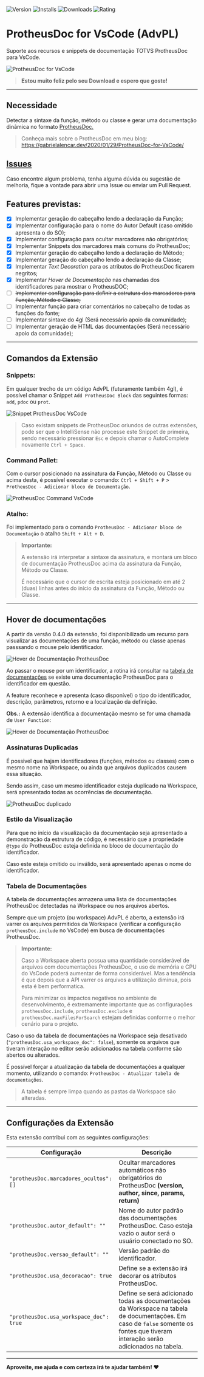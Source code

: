 ![Version](https://vsmarketplacebadge.apphb.com/version/AlencarGabriel.protheusdoc-vscode.svg) ![Installs](https://vsmarketplacebadge.apphb.com/installs/AlencarGabriel.protheusdoc-vscode.svg) ![Downloads](https://vsmarketplacebadge.apphb.com/downloads/AlencarGabriel.protheusdoc-vscode.svg) ![Rating](https://vsmarketplacebadge.apphb.com/rating-star/AlencarGabriel.protheusdoc-vscode.svg)

# ProtheusDoc for VsCode (AdvPL)

Suporte aos recursos e snippets de documentação TOTVS ProtheusDoc para VsCode.

![ProtheusDoc for VsCode](images/Example2.gif)

>**Estou muito feliz pelo seu Download e espero que goste!**

---

## Necessidade

Detectar a sintaxe da função, método ou classe e gerar uma documentação dinâmica no formato [ProtheusDoc.](https://tdn.totvs.com/display/tec/ProtheusDOC)

> Conheça mais sobre o ProtheusDoc em meu blog: https://gabrielalencar.dev/2020/01/29/ProtheusDoc-for-VsCode/

## [Issues](https://github.com/AlencarGabriel/ProtheusDoc-VsCode/issues)

Caso encontre algum problema, tenha alguma dúvida ou sugestão de melhoria, fique a vontade para abrir uma Issue ou enviar um Pull Request.

## Features previstas:

- [x] Implementar geração do cabeçalho lendo a declaração da Função;
- [x] Implementar configuração para o nome do Autor Default (caso omitido apresenta o do SO);
- [x] Implementar configuração para ocultar marcadores não obrigatórios;
- [x] Implementar Snippets dos marcadores mais comuns do ProtheusDoc;
- [x] Implementar geração do cabeçalho lendo a declaração do Método;
- [x] Implementar geração do cabeçalho lendo a declaração da Classe;
- [x] Implementar *Text Decoration* para os atributos do ProtheusDoc ficarem negritos;
- [x] Implementar *Hover de Documentação* nas chamadas dos identificadores para mostrar o ProtheusDOC;
- [ ] ~~Implementar configuração para definir a estrutura dos marcadores para Função, Método e Classe;~~
- [ ] Implementar função para criar comentários no cabeçalho de todas as funções do fonte;
- [ ] Implementar sintaxe do 4gl (Será necessário apoio da comunidade);
- [ ] Implementar geração de HTML das documentações (Será necessário apoio da comunidade);

---

## Comandos da Extensão

### Snippets:

Em qualquer trecho de um código AdvPL (futuramente também 4gl), é possível chamar o Snippet `Add ProtheusDoc Block` das seguintes formas: `add`, `pdoc` ou `prot`.

![Snippet ProtheusDoc VsCode](https://user-images.githubusercontent.com/10109480/73039691-d078fc00-3e35-11ea-82ca-cbc63dedbddc.png)

> Caso existam snippets de ProtheusDoc oriundos de outras extensões, pode ser que o IntelliSense não processe este Snippet de primeira, sendo necessário pressionar `Esc` e depois chamar o AutoComplete novamente `Ctrl + Space`.

### Command Pallet:

Com o cursor posicionado na assinatura da Função, Método ou Classe ou acima desta, é possível executar o comando: `Ctrl + Shift + P` > `ProtheusDoc - Adicionar bloco de Documentação`.

![ProtheusDoc Command VsCode](https://user-images.githubusercontent.com/10109480/73039567-5c3e5880-3e35-11ea-9a77-ca93ea5129d1.png)

### Atalho:

Foi implementado para o comando `ProtheusDoc - Adicionar bloco de Documentação` o atalho `Shift + Alt + D`.

> **Importante:**
>
>A extensão irá interpretar a sintaxe da assinatura, e montará um bloco de documentação ProtheusDoc acima da assinatura da Função, Método ou Classe.
>
>É necessário que o cursor de escrita esteja posicionado em até 2 (duas) linhas antes do início da assinatura da Função, Método ou Classe.

---

## Hover de documentações

A partir da versão 0.4.0 da extensão, foi disponibilizado um recurso para visualizar as documentações de uma função, método ou classe apenas passsando o mouse pelo identificador.

![Hover de Documentação ProtheusDoc](https://user-images.githubusercontent.com/10109480/74953051-ebf90780-53df-11ea-9f6f-1a8cae64de4c.png)

Ao passar o mouse por um identificador, a rotina irá consultar na [tabela de documentações](#Tabela-de-Documentações) se existe uma documentação ProtheusDoc para o identificador em questão.

A feature reconhece e apresenta (caso disponível) o tipo do identificador, descrição, parâmetros, retorno e a localização da definição.

**Obs.:** A extensão identifica a documentação mesmo se for uma chamada de `User Function`:

![Hover de Documentação ProtheusDoc](https://user-images.githubusercontent.com/10109480/74953170-15199800-53e0-11ea-9428-58b3ecfc5d00.png)

### Assinaturas Duplicadas

É possivel que hajam identificadores (funções, métodos ou classes) com o mesmo nome na Workspace, ou ainda que arquivos duplicados causem essa situação. 

Sendo assim, caso um mesmo identificador esteja duplicado na Workspace, será apresentado todas as ocorrências de documentação.

![ProtheusDoc duplicado](https://user-images.githubusercontent.com/10109480/74956901-8c9df600-53e5-11ea-8d26-4d41b8d205b9.png)

### Estilo da Visualização

Para que no início da visualização da documentação seja apresentado a demonstração da estrutura de código, é necessário que a propriedade `@type` do ProtheusDoc esteja definida no bloco de documentação do identificador.

Caso este esteja omitido ou inválido, será apresentado apenas o nome do identificador.

### Tabela de Documentações

A tabela de documentações armazena uma lista de documentações ProtheusDoc detectadas na Workspace ou nos arquivos abertos.

Sempre que um projeto (ou workspace) AdvPL é aberto, a extensão irá varrer os arquivos permitidos da Workspace (verificar a configuração `protheusDoc.include` no VsCode) em busca de documentações ProtheusDoc.

> **Importante:**
>
>Caso a Workspace aberta possua uma quantidade considerável de arquivos com documentações ProtheusDoc, o uso de memória e CPU do VsCode poderá aumentar de forma considerável. Mas a tendência é que depois que a API varrer os arquivos a utilização diminua, pois esta é bem performatica.
> 
> Para minimizar os impactos negativos no ambiente de desenvolvimento, é extremamente importante que as configurações `protheusDoc.include`, `protheusDoc.exclude` e `protheusDoc.maxFilesForSearch` estejam definidas conforme o melhor cenário para o projeto.

Caso o uso da tabela de documentações na Workspace seja desativado (`"protheusDoc.usa_workspace_doc": false`), somente os arquivos que tiveram interação no editor serão adicionados na tabela conforme são abertos ou alterados.

É possível forçar a atualização da tabela de documentações a qualquer momento, utilizando o comando: `ProtheusDoc - Atualizar tabela de documentações`.

> A tabela é sempre limpa quando as pastas da Workspace são alteradas.

---

## Configurações da Extensão

Esta extensão contribui com as seguintes configurações:

Configuração | Descrição
------------ | -----------
`"protheusDoc.marcadores_ocultos": []` | Ocultar marcadores automáticos não obrigatórios do ProtheusDoc **(version, author, since, params, return)**
`"protheusDoc.autor_default": ""` | Nome do autor padrão das documentações ProtheusDoc. Caso esteja vazio o autor será o usuário conectado no SO.
`"protheusDoc.versao_default": ""` | Versão padrão do identificador.
`"protheusDoc.usa_decoracao": true` | Define se a extensão irá decorar os atributos ProtheusDoc.
`"protheusDoc.usa_workspace_doc": true` | Define se será adicionado todas as documentações da Workspace na tabela de documentações. Em caso de `false` somente os fontes que tiveram interação serão adicionados na tabela.

---

**Aproveite, me ajuda e com certeza irá te ajudar também!** :heart: